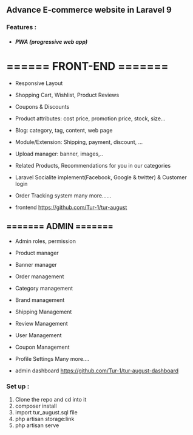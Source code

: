  

## Advance E-commerce website in  Laravel 9
 

### Features :
- ##### PWA (progressive web app)
# ====== FRONT-END =======

- Responsive Layout
- Shopping Cart, Wishlist, Product Reviews
- Coupons & Discounts
- Product attributes: cost price, promotion price, stock, size...
- Blog: category, tag, content, web page 
- Module/Extension: Shipping, payment, discount, ...
- Upload manager: banner, images,..  
- Related Products, Recommendations for you in our categories 
- Laravel Socialite implement(Facebook, Google & twitter) & Customer login 
- Order Tracking system 
many more......

- frontend   https://github.com/Tur-1/tur-august

## ======= ADMIN =======

- Admin roles, permission
- Product manager 
- Banner manager
- Order management
- Category management
- Brand management
- Shipping Management
- Review Management 
- User Management
- Coupon Management
- Profile Settings
Many more....

- admin dashboard   https://github.com/Tur-1/tur-august-dashboard
 
### Set up :

1. Clone the repo and cd into it
2. composer install
3. import tur_august.sql file 
4. php artisan storage:link
5. php artisan serve     
 
 


 

